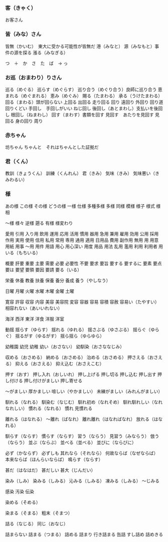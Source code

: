 ### 客（きゃく）
お客さん

### 皆（みな）さん
皆無（かいむ）　東大に受かる可能性が皆無だ
港（みなと）
源（みなもと）事件の源を探る
漲る（みなぎる）

つ　＋　か　さ　た　ば　→ っ

### お巡（おまわり）りさん
巡る（めぐる）
巡らす（めぐらす）
巡り合う（めぐり合う）良師に巡り合う
恵まれる（めぐまれる）
恵み（めぐみ）
賜る（たまわる）
承る（うけたまわる）
回る（まわる）頭が回らない
上回る
出回る
走り回る
回り
遠回り
外回り
回り道
回りくどい
手回し　手回しがいい
ねじ回し
後回し（あとまわし）支払いを後回し
根回し（ねまわし）
回す（まわす）書類を回す
見回す　あたりを見回す
見回る
身の回り
周り

### 赤ちゃん
坊ちゃん
ちゃんと　それはちゃんとした証拠だ


### 君（くん）
教訓（きょうくん）
訓練（くんれん） 
君（きみ）
気味（きみ）
気味悪い（きみわるい）



### 様
あの様
この様
その様
どうの様
一様
仕様
多種多様
多様
同様
模様
様子
様式
様相

〜様
様々
逆様
遡る
有様
様変わり

愛用
引用
入り用
飲用
運用
応用
活用
慣用
器用
急用
兼用
雇用
効用
公用
採用
作用
実用
使用
信用
私用
常用
専用
通用
適用
日用品
費用
副作用
無用
用
用意
用紙
用事
〜用
用件
用語
用心
用心深い
用度
用品
用法
乱用
濫用
利用
利用者
用いる（もちいる）

概要
肝要
重要
主要
需要
必要
必要性
不要
要求
要旨
要する
要するに
要素
要点
要は
要望
要領
要因
要請
要る（いる）

栄養
休養
教養
扶養
保養
養分
養成
養う（やしなう）

日曜
月曜
火曜
水曜
木曜
金曜
土曜

寛容
許容
収容
内容
美容
美容院
変容
容器
容易
容積
容赦
容易い（たやすい）
相容れない（あいいれない）

海洋
西洋
東洋
洋食
洋服
洋室

動揺
揺らす（ゆらす）
揺れる（ゆれる）
揺さぶる（ゆさぶる）
揺らぐ（ゆらぐ）
揺るがす（ゆるがす）
揺ら揺ら（ゆらゆら）

幼稚園
幼児
幼稚
幼い（おさない）
幼馴染（おさななじみ）

収める（おさめる）
納める（おさめる）
治める（おさめる）
押さえる（おさえる）
抑える（おさえる）
抑え込む（おさえこむ）

押す（おす）
押し入れ（おしいれ）
押し上げる
押し切る
押し込む
押し出す
押し付ける
押し付けがましい
押し寄せる

〜がましい
厚かましい
喧しい（やかましい）
未練がましい（みれんがましい）

馴れる（なれる）
馴染む（なじむ）
馴れ初め（なれそめ）
馴れ馴れしい（なれなれしい）
慣れる（なれる）
慣れ
見慣れる

離れる（はなれる）
〜離れ（ばなれ）
離れ離れ（はなればなれ）
放れる（はなれる）

馴らす（ならす）
慣らす（ならす）
習う（ならう）
見習う（みならう）
倣う（ならう）
並ぶ（ならぶ）
並べる（並べる）
並びに（ならびに）

必ず（かならず）
必ずしも
其れなら（それなら）
何故ならば（なぜならば）
本来ならば（ほんらいならば）
鳴らす（ならす）

甚だ（はなはだ）
甚だしい
甚大（じんだい）

染み（しみ）
染みる（しみる）
沁みる（しみる）
凍みる（しみる）
〜じみる

感染
汚染
伝染

染める（そめる）

染まる（そまる）
粗末（そまつ）

詰る（なじる）
同じ（おなじ）

詰まらない
詰まる（つまる）
詰める
詰まり
行き詰まる
缶詰
すし詰め
詰めきる





